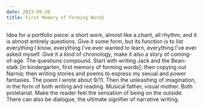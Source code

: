 ```yaml
---
date: 2023-09-30
title: First Memory of Forming Words
---
```


Idea for a portfolio piece: a short work, almost like a chant, all rhythm, and it is almost entirely questions. Give it some form, but its function is to list everything I know, everything I've ever wanted to learn, everything I've ever asked myself. Give it a kind of chronology, make it also a story of coming-of-age. The questions compound. Start with writing Jack and the Bean-stalk [in kindergarten, first memory of forming words]; then copying out Narnia; then writing stories and poems to express my sexual and power fantasies. The poem I wrote about 9/11. Then the unleashing of imagination, in the form of both writing and reading. Musical father, visual mother. Both proletariat. Make the reader feel the sensation of being on the outside. There can also be dialogue, the ultimate signifier of narrative writing.

